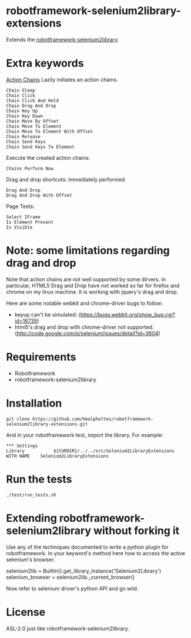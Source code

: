 robotframework-selenium2library-extensions
==========================================
Extends the [robotframework-selenium2library](https://github.com/rtomac/robotframework-selenium2library/ "robotframework-selenium2library").

Extra keywords
==============

[Action Chains](http://selenium.googlecode.com/svn/trunk/docs/api/py/webdriver/selenium.webdriver.common.action_chains.html)
Lazily initiates an action chains.

    Chain Sleep
    Chain Click
    Chain Click And Hold
    Chain Drag And Drop
    Chain Key Up
    Chain Key Down
    Chain Move By Offset
    Chain Move To Element
    Chain Move To Element With Offset
    Chain Release
    Chain Send Keys
    Chain Send Keys To Element

Execute the created action chains:

    Chains Perform Now

Drag and drop shortcuts: immediately performed.

    Drag And Drop
    Drag And Drop With Offset

Page Tests:

    Select IFrame
    Is Element Present
    Is Visible

Note: some limitations regarding drag and drop
==============================================
Note that action chains are not well supported by some dirvers.
In particular, HTML5 Drag and Drop have not worked so far for firefox and chrome
on my linux machine.
It is working with jquery's drag and drop.

Here are some notable webkit and chrome-driver bugs to follow:
* keyup can't be simulated: (https://bugs.webkit.org/show_bug.cgi?id=16735)
* html5's drag and drop with chrome-driver not supported: (http://code.google.com/p/selenium/issues/detail?id=3604)

Requirements
============
* Robotframework
* robotframework-selenium2library

Installation
============

    git clone https://github.com/hmalphettes/robotframework-selenium2library-extensions.git

And in your robotframework test, import the library. For example:

    *** Settings
    Library           ${CURDIR}/../../src/Selenium2LibraryExtensions    WITH NAME    Selenium2LibraryExtensions


Run the tests
=============

    ./test/run_tests.sh

Extending robotframework-selenium2library without forking it
============================================================
Use any of the techniques documented to write a python plugin for robotframework.
In your keyword's method here how to access the active selenium's browser:

   selenium2lib = BuiltIn().get_library_instance('Selenium2Library')
   selenium_browser = selenium2lib._current_browser()

Now refer to selenium driver's python API and go wild.

    
License
=======
ASL-2.0 just like robotframework-selenium2library.
